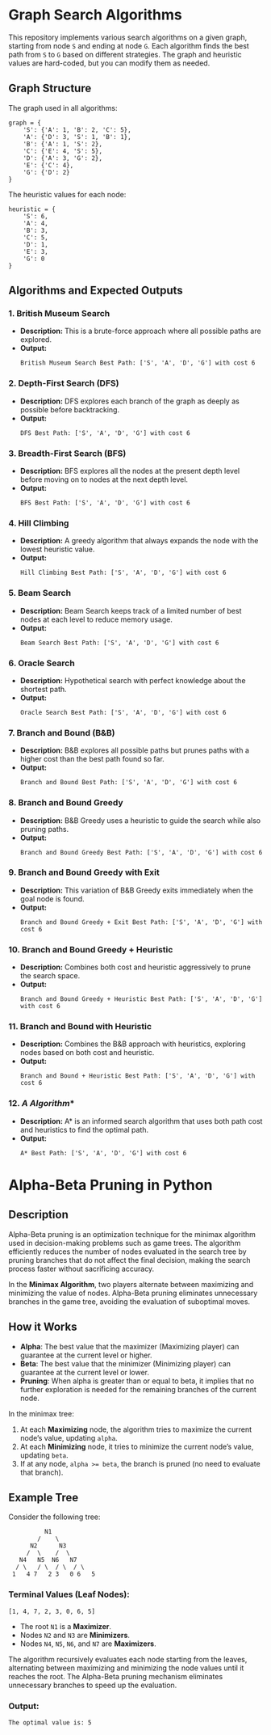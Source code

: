 
# Graph Search Algorithms

This repository implements various search algorithms on a given graph, starting from node `S` and ending at node `G`. Each algorithm finds the best path from `S` to `G` based on different strategies. The graph and heuristic values are hard-coded, but you can modify them as needed.

## Graph Structure

The graph used in all algorithms:

```
graph = {
    'S': {'A': 1, 'B': 2, 'C': 5},
    'A': {'D': 3, 'S': 1, 'B': 1},
    'B': {'A': 1, 'S': 2},
    'C': {'E': 4, 'S': 5},
    'D': {'A': 3, 'G': 2},
    'E': {'C': 4},
    'G': {'D': 2}
}
```

The heuristic values for each node:

```
heuristic = {
    'S': 6,
    'A': 4,
    'B': 3,
    'C': 5,
    'D': 1,
    'E': 3,
    'G': 0
}
```

## Algorithms and Expected Outputs

### 1. **British Museum Search**
- **Description:** This is a brute-force approach where all possible paths are explored.
- **Output:**
  ```
  British Museum Search Best Path: ['S', 'A', 'D', 'G'] with cost 6
  ```

### 2. **Depth-First Search (DFS)**
- **Description:** DFS explores each branch of the graph as deeply as possible before backtracking.
- **Output:**
  ```
  DFS Best Path: ['S', 'A', 'D', 'G'] with cost 6
  ```

### 3. **Breadth-First Search (BFS)**
- **Description:** BFS explores all the nodes at the present depth level before moving on to nodes at the next depth level.
- **Output:**
  ```
  BFS Best Path: ['S', 'A', 'D', 'G'] with cost 6
  ```

### 4. **Hill Climbing**
- **Description:** A greedy algorithm that always expands the node with the lowest heuristic value.
- **Output:**
  ```
  Hill Climbing Best Path: ['S', 'A', 'D', 'G'] with cost 6
  ```

### 5. **Beam Search**
- **Description:** Beam Search keeps track of a limited number of best nodes at each level to reduce memory usage.
- **Output:**
  ```
  Beam Search Best Path: ['S', 'A', 'D', 'G'] with cost 6
  ```

### 6. **Oracle Search**
- **Description:** Hypothetical search with perfect knowledge about the shortest path.
- **Output:**
  ```
  Oracle Search Best Path: ['S', 'A', 'D', 'G'] with cost 6
  ```

### 7. **Branch and Bound (B&B)**
- **Description:** B&B explores all possible paths but prunes paths with a higher cost than the best path found so far.
- **Output:**
  ```
  Branch and Bound Best Path: ['S', 'A', 'D', 'G'] with cost 6
  ```

### 8. **Branch and Bound Greedy**
- **Description:** B&B Greedy uses a heuristic to guide the search while also pruning paths.
- **Output:**
  ```
  Branch and Bound Greedy Best Path: ['S', 'A', 'D', 'G'] with cost 6
  ```

### 9. **Branch and Bound Greedy with Exit**
- **Description:** This variation of B&B Greedy exits immediately when the goal node is found.
- **Output:**
  ```
  Branch and Bound Greedy + Exit Best Path: ['S', 'A', 'D', 'G'] with cost 6
  ```

### 10. **Branch and Bound Greedy + Heuristic**
- **Description:** Combines both cost and heuristic aggressively to prune the search space.
- **Output:**
  ```
  Branch and Bound Greedy + Heuristic Best Path: ['S', 'A', 'D', 'G'] with cost 6
  ```

### 11. **Branch and Bound with Heuristic**
- **Description:** Combines the B&B approach with heuristics, exploring nodes based on both cost and heuristic.
- **Output:**
  ```
  Branch and Bound + Heuristic Best Path: ['S', 'A', 'D', 'G'] with cost 6
  ```

### 12. **A* Algorithm**
- **Description:** A* is an informed search algorithm that uses both path cost and heuristics to find the optimal path.
- **Output:**
  ```
  A* Best Path: ['S', 'A', 'D', 'G'] with cost 6
  ```

# Alpha-Beta Pruning in Python

## Description
Alpha-Beta pruning is an optimization technique for the minimax algorithm used in decision-making problems such as game trees. The algorithm efficiently reduces the number of nodes evaluated in the search tree by pruning branches that do not affect the final decision, making the search process faster without sacrificing accuracy.

In the **Minimax Algorithm**, two players alternate between maximizing and minimizing the value of nodes. Alpha-Beta pruning eliminates unnecessary branches in the game tree, avoiding the evaluation of suboptimal moves.

## How it Works
- **Alpha**: The best value that the maximizer (Maximizing player) can guarantee at the current level or higher.
- **Beta**: The best value that the minimizer (Minimizing player) can guarantee at the current level or lower.
- **Pruning**: When alpha is greater than or equal to beta, it implies that no further exploration is needed for the remaining branches of the current node.

In the minimax tree:
1. At each **Maximizing** node, the algorithm tries to maximize the current node’s value, updating `alpha`.
2. At each **Minimizing** node, it tries to minimize the current node’s value, updating `beta`.
3. If at any node, `alpha >= beta`, the branch is pruned (no need to evaluate that branch).

## Example Tree

Consider the following tree:

```
          N1
        /    \
      N2      N3
     /  \    /  \
   N4   N5  N6   N7
  / \   / \  / \  / \
 1   4 7   2 3   0 6   5
```

### Terminal Values (Leaf Nodes): 
`[1, 4, 7, 2, 3, 0, 6, 5]`

- The root `N1` is a **Maximizer**.
- Nodes `N2` and `N3` are **Minimizers**.
- Nodes `N4`, `N5`, `N6`, and `N7` are **Maximizers**.

The algorithm recursively evaluates each node starting from the leaves, alternating between maximizing and minimizing the node values until it reaches the root. The Alpha-Beta pruning mechanism eliminates unnecessary branches to speed up the evaluation.

### Output:
```
The optimal value is: 5
```

